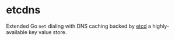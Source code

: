 etcdns
======

Extended Go `net` dialing with DNS caching backed by [etcd](https://github.com/coreos/etcd) a highly-available key value store.
